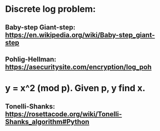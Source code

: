 # Discrete log problem:

## Baby-step Giant-step: https://en.wikipedia.org/wiki/Baby-step_giant-step

## Pohlig-Hellman: https://asecuritysite.com/encryption/log_poh

# y = x^2 (mod p). Given p, y find x.

## Tonelli-Shanks: https://rosettacode.org/wiki/Tonelli-Shanks_algorithm#Python
